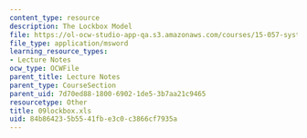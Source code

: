 ```yaml
---
content_type: resource
description: The Lockbox Model
file: https://ol-ocw-studio-app-qa.s3.amazonaws.com/courses/15-057-systems-optimization-spring-2003/84b864235b5541fbe3c0c3866cf7935a_09lockbox.xls
file_type: application/msword
learning_resource_types:
- Lecture Notes
ocw_type: OCWFile
parent_title: Lecture Notes
parent_type: CourseSection
parent_uid: 7d70ed88-1800-6902-1de5-3b7aa21c9465
resourcetype: Other
title: 09lockbox.xls
uid: 84b86423-5b55-41fb-e3c0-c3866cf7935a
---
```

